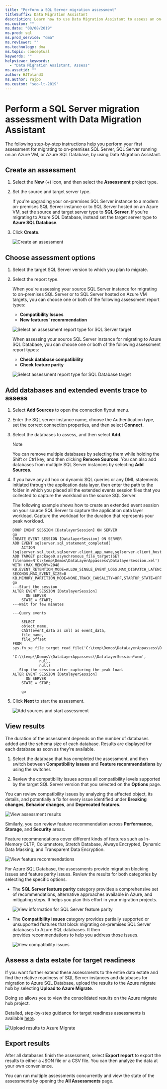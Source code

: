 ```yaml
---
title: "Perform a SQL Server migration assessment"
titleSuffix: Data Migration Assistant
description: Learn how to use Data Migration Assistant to assess an on-premises SQL Server before migrating to another SQL Server or to Azure SQL Database
ms.custom: ""
ms.date: "08/08/2019"
ms.prod: sql
ms.prod_service: "dma"
ms.reviewer: ""
ms.technology: dma
ms.topic: conceptual
keywords: ""
helpviewer_keywords: 
  - "Data Migration Assistant, Assess"
ms.assetid: ""
author: HJToland3
ms.author: rajpo
ms.custom: "seo-lt-2019"
---
```


# Perform a SQL Server migration assessment with Data Migration Assistant

The following step-by-step instructions help you perform your first assessment for migrating to on-premises SQL Server, SQL Server running on an Azure VM, or Azure SQL Database, by using Data Migration Assistant.

## Create an assessment

1. Select the **New** (+) icon, and then select the **Assessment** project type.

2. Set the source and target server type.

    If you're upgrading your on-premises SQL Server instance to a modern on-premises SQL Server instance or to SQL Server hosted on an Azure VM, set the source and target server type to **SQL Server**. If you're migrating to Azure SQL Database, instead set the target server type to **Azure SQL Database**.

3. Click **Create**.

   ![Create an assessment](../dma/media/dma-assesssqlonprem/new-assessment.png)

## Choose assessment options

1. Select the target SQL Server version to which  you plan to migrate.

2. Select the report type.

   When you're assessing your source SQL Server instance for migrating to on-premises SQL Server or to SQL Server hosted on Azure VM targets, you can choose one or both of the following assessment report types:

    - **Compatibility Issues**
    - **New features' recommendation**

   ![Select an assessment report type for SQL Server target](../dma/media/dma-assesssqlonprem/assessment-types.png)

   When assessing your source SQL Server instance for migrating to Azure SQL Database, you can choose one or both of the following assessment report types:

    - **Check database compatibility**
    - **Check feature parity**

    ![Select assessment report type for SQL Database target](../dma/media/dma-assesssqlonprem/assessment-types-azure.png)

## Add databases and extended events trace to assess

1. Select **Add Sources** to open the connection flyout menu.

2. Enter the SQL server instance name, choose the Authentication type, set the correct connection properties, and then select **Connect**.

3. Select the databases to assess, and then select **Add**.

    > [!NOTE]
    > You can remove multiple databases by selecting them while holding the Shift or Ctrl key, and then clicking **Remove Sources**. You can also add databases from multiple SQL Server instances by selecting **Add Sources**.

4. If you have any ad hoc or dynamic SQL queries or any DML statements initiated through the application data layer, then enter the path to the folder in which you placed all the extended events session files that you collected to capture the workload on the source SQL Server.

     The following example shows how to create an extended event session on your source SQL Server to capture the application data layer workload.  Capture the workload for the duration that represents your peak workload.

    ```
    DROP EVENT SESSION [DatalayerSession] ON SERVER
    go
    CREATE EVENT SESSION [DatalayerSession] ON SERVER  
    ADD EVENT sqlserver.sql_statement_completed( 
        ACTION (sqlserver.sql_text,sqlserver.client_app_name,sqlserver.client_hostname,sqlserver.database_id))
    ADD TARGET package0.asynchronous_file_target(SET filename=N'C:\temp\Demos\DataLayerAppassess\DatalayerSession.xel')  
    WITH (MAX_MEMORY=2048 KB,EVENT_RETENTION_MODE=ALLOW_SINGLE_EVENT_LOSS,MAX_DISPATCH_LATENCY=3 SECONDS,MAX_EVENT_SIZE=0 KB,MEMORY_PARTITION_MODE=NONE,TRACK_CAUSALITY=OFF,STARTUP_STATE=OFF)
    go
    ---Start the session
    ALTER EVENT SESSION [DatalayerSession]
          ON SERVER
        STATE = START;
    ---Wait for few minutes
    
    ---Query events
        
        SELECT 
        object_name,
        CAST(event_data as xml) as event_data,
        file_name, 
        file_offset
    FROM sys.fn_xe_file_target_read_file('C:\temp\Demos\DataLayerAppassess\DatalayerSession*xel', 
                'C:\\temp\\Demos\\DataLayerAppassess\\DatalayerSession*xem', 
                null,
                null)
    ---Stop the session after capturing the peak load.
    ALTER EVENT SESSION [DatalayerSession]
          ON SERVER
        STATE = STOP;
        
        go
    ```

5. Click **Next** to start the assessment.

    ![Add sources and start assessment](../dma/media/dma-assesssqlonprem/select-database1.png)

## View results

The duration of the assessment depends on the number of databases added and the schema size of each database. Results are displayed for each database as soon as they're available.

1. Select the database that has completed the assessment, and then switch between **Compatibility issues** and **Feature recommendations** by using the switcher.

2. Review the compatibility issues across all compatibility levels supported by the target SQL Server version that you selected on the **Options** page.

You can review compatibility issues by analyzing the affected object, its details, and potentially a fix for every issue identified under **Breaking changes**, **Behavior changes**, and **Deprecated features**.

![View assessment results](../dma/media/dma-assesssqlonprem/review-results.png)

Similarly, you can review feature recommendation across **Performance**, **Storage**, and **Security** areas.

Feature recommendations cover different kinds of features such as In-Memory OLTP, Columnstore, Stretch Database, Always Encrypted, Dynamic Data Masking, and Transparent Data Encryption.

![View feature recommendations](../dma/media/dma-assesssqlonprem/feature-recommendations.png)

For Azure SQL Database, the assessments provide migration blocking issues and feature parity issues. Review the results for both categories by selecting the specific options.

- The **SQL Server feature parity** category provides a comprehensive set of recommendations, alternative approaches available in Azure, and mitigating steps. It helps you plan this effort in your migration projects.

  ![View information for SQL Server feature parity](../dma/media/dma-assesssqlonprem/sql-feature-parity.png)

- The **Compatibility issues** category provides partially supported or unsupported features that block migrating on-premises SQL Server databases to Azure SQL databases. It then provides recommendations to help you address those issues.

  ![View compatibility issues](../dma/media/dma-assesssqlonprem/compatibility-issues.png)

## Assess a data estate for target readiness

If you want further extend these assessments to the entire data estate and find the relative readiness of SQL Server instances and databases for migration to Azure SQL Database, upload the results to the Azure migrate hub by selecting **Upload to Azure Migrate**.

Doing so allows you to view the consolidated results on the Azure migrate hub project.

Detailed, step-by-step guidance for target readiness assessments is available [here](https://docs.microsoft.com/sql/dma/dma-assess-sql-data-estate-to-sqldb?view=sql-server-2017).

   ![Upload results to Azure Migrate](../dma/media/dma-assesssqlonprem/upload-to-azure-migrate.png)

## Export results

After all databases finish the assessment, select **Export report** to export the results to either a JSON file or a CSV file. You can then analyze the data at your own convenience.

You can run multiple assessments concurrently and view the state of the assessments by opening the **All Assessments** page.
